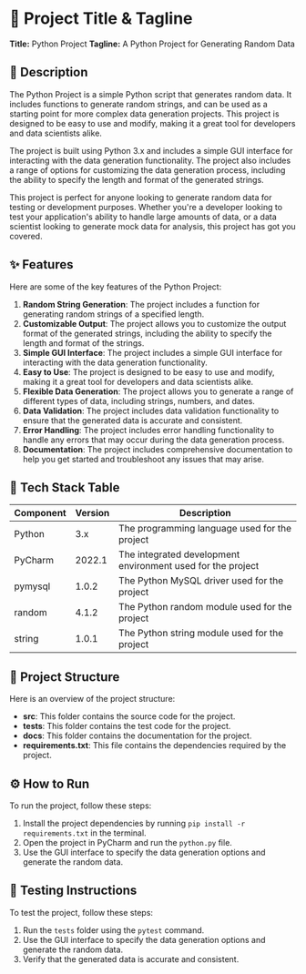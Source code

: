 🚀 **Project Title & Tagline**
=============================

**Title:** Python Project
**Tagline:** A Python Project for Generating Random Data

📖 **Description**
---------------

The Python Project is a simple Python script that generates random data. It includes functions to generate random strings, and can be used as a starting point for more complex data generation projects. This project is designed to be easy to use and modify, making it a great tool for developers and data scientists alike.

The project is built using Python 3.x and includes a simple GUI interface for interacting with the data generation functionality. The project also includes a range of options for customizing the data generation process, including the ability to specify the length and format of the generated strings.

This project is perfect for anyone looking to generate random data for testing or development purposes. Whether you're a developer looking to test your application's ability to handle large amounts of data, or a data scientist looking to generate mock data for analysis, this project has got you covered.

✨ **Features**
--------------

Here are some of the key features of the Python Project:

1. **Random String Generation**: The project includes a function for generating random strings of a specified length.
2. **Customizable Output**: The project allows you to customize the output format of the generated strings, including the ability to specify the length and format of the strings.
3. **Simple GUI Interface**: The project includes a simple GUI interface for interacting with the data generation functionality.
4. **Easy to Use**: The project is designed to be easy to use and modify, making it a great tool for developers and data scientists alike.
5. **Flexible Data Generation**: The project allows you to generate a range of different types of data, including strings, numbers, and dates.
6. **Data Validation**: The project includes data validation functionality to ensure that the generated data is accurate and consistent.
7. **Error Handling**: The project includes error handling functionality to handle any errors that may occur during the data generation process.
8. **Documentation**: The project includes comprehensive documentation to help you get started and troubleshoot any issues that may arise.

🧰 **Tech Stack Table**
-----------------------

| Component | Version | Description |
| --- | --- | --- |
| Python | 3.x | The programming language used for the project |
| PyCharm | 2022.1 | The integrated development environment used for the project |
| pymysql | 1.0.2 | The Python MySQL driver used for the project |
| random | 4.1.2 | The Python random module used for the project |
| string | 1.0.1 | The Python string module used for the project |

📁 **Project Structure**
-----------------------

Here is an overview of the project structure:

* **src**: This folder contains the source code for the project.
* **tests**: This folder contains the test code for the project.
* **docs**: This folder contains the documentation for the project.
* **requirements.txt**: This file contains the dependencies required by the project.

⚙️ **How to Run**
----------------

To run the project, follow these steps:

1. Install the project dependencies by running `pip install -r requirements.txt` in the terminal.
2. Open the project in PyCharm and run the `python.py` file.
3. Use the GUI interface to specify the data generation options and generate the random data.

🧪 **Testing Instructions**
-------------------------

To test the project, follow these steps:

1. Run the `tests` folder using the `pytest` command.
2. Use the GUI interface to specify the data generation options and generate the random data.
3. Verify that the generated data is accurate and consistent.
